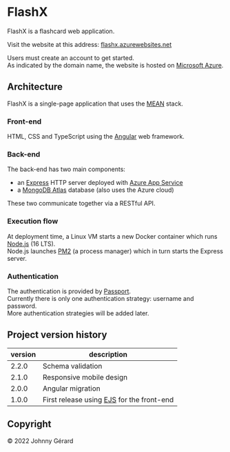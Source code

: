 # FlashX
FlashX is a flashcard web application.

Visit the website at this address: [flashx.azurewebsites.net](https://flashx.azurewebsites.net)

Users must create an account to get started.  
As indicated by the domain name, the website is hosted on [Microsoft Azure](https://azure.microsoft.com/en-us/).

## Architecture
FlashX is a single-page application that uses the [MEAN](https://www.mongodb.com/mean-stack) stack.

### Front-end
HTML, CSS and TypeScript using the [Angular](https://angular.io/) web framework.

### Back-end
The back-end has two main components:  
* an [Express](https://expressjs.com) HTTP server deployed with [Azure App Service](https://azure.microsoft.com/en-us/services/app-service/)
* a [MongoDB Atlas](https://www.mongodb.com/atlas) database (also uses the Azure cloud)

These two communicate together via a RESTful API.  

### Execution flow
At deployment time, a Linux VM starts a new Docker container which runs [Node.js](https://nodejs.dev/en/) (16 LTS).  
Node.js launches [PM2](https://pm2.keymetrics.io/) (a process manager) which in turn starts the Express server.

### Authentication
The authentication is provided by [Passport](https://www.passportjs.org/).  
Currently there is only one authentication strategy: username and password.  
More authentication strategies will be added later.

## Project version history


| version | description |
| --- | --- |
| 2.2.0 | Schema validation |
| 2.1.0 | Responsive mobile design |
| 2.0.0 | Angular migration |
| 1.0.0 | First release using [EJS](https://ejs.co/) for the front-end |

## Copyright
© 2022 Johnny Gérard
